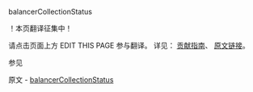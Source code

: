  balancerCollectionStatus

 ！本页翻译征集中！

请点击页面上方 EDIT THIS PAGE 参与翻译。
详见：
[贡献指南]( https://github.com/JinMuInfo/MongoDB-Manual-zh/blob/master/CONTRIBUTING.md )、
[原文链接](  https://docs.mongodb.com/manual/reference/command/balancerCollectionStatus/  )。

 参见

原文 - [balancerCollectionStatus]( https://docs.mongodb.com/manual/reference/command/balancerCollectionStatus/ )

